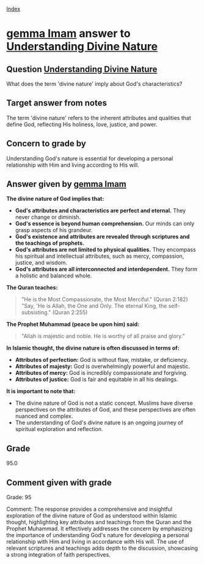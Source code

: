 
[Index](../../index.md)
# [gemma Imam](../../answering_models/gemma_Imam.md) answer to [Understanding Divine Nature](../../questions/Understanding_Divine_Nature.md)

## Question [Understanding Divine Nature](../../questions/Understanding_Divine_Nature.md)
What does the term 'divine nature' imply about God's characteristics?

## Target answer from notes
The term 'divine nature' refers to the inherent attributes and qualities that define God, reflecting His holiness, love, justice, and power.

## Concern to grade by
Understanding God's nature is essential for developing a personal relationship with Him and living according to His will.

## Answer given by [gemma Imam](../../answering_models/gemma_Imam.md)
**The divine nature of God implies that:**

* **God's attributes and characteristics are perfect and eternal.** They never change or diminish. 
* **God's essence is beyond human comprehension.** Our minds can only grasp aspects of his grandeur. 
* **God's existence and attributes are revealed through scriptures and the teachings of prophets.** 
* **God's attributes are not limited to physical qualities.** They encompass his spiritual and intellectual attributes, such as mercy, compassion, justice, and wisdom. 
* **God's attributes are all interconnected and interdependent.** They form a holistic and balanced whole.

**The Quran teaches:**

> "He is the Most Compassionate, the Most Merciful." (Quran 2:182)
> "Say, 'He is Allah, the One and Only. The eternal King, the self-subsisting." (Quran 2:255)

**The Prophet Muhammad (peace be upon him) said:**

> "Allah is majestic and noble. He is worthy of all praise and glory."

**In Islamic thought, the divine nature is often discussed in terms of:**

* **Attributes of perfection:** God is without flaw, mistake, or deficiency.
* **Attributes of majesty:** God is overwhelmingly powerful and majestic.
* **Attributes of mercy:** God is incredibly compassionate and forgiving.
* **Attributes of justice:** God is fair and equitable in all his dealings.

**It is important to note that:**

* The divine nature of God is not a static concept. Muslims have diverse perspectives on the attributes of God, and these perspectives are often nuanced and complex.
* The understanding of God's divine nature is an ongoing journey of spiritual exploration and reflection.

## Grade
95.0

## Comment given with grade
Grade: 95

Comment: The response provides a comprehensive and insightful exploration of the divine nature of God as understood within Islamic thought, highlighting key attributes and teachings from the Quran and the Prophet Muhammad. It effectively addresses the concern by emphasizing the importance of understanding God's nature for developing a personal relationship with Him and living in accordance with His will. The use of relevant scriptures and teachings adds depth to the discussion, showcasing a strong integration of faith perspectives.
